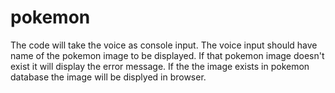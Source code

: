 # pokemon
The code will take the voice as console input.
The voice input should have name of the pokemon image to be displayed.
If that pokemon image doesn't exist it will display the error message.
If the the image exists in pokemon database the image will be displyed in browser.
